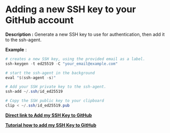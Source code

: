 # Adding a new SSH key to your GitHub account

**Description :**   Generate a new SSH key to use for authentication, then add it to the ssh-agent.

**Example** :

```powershell
# creates a new SSH key, using the provided email as a label.
ssh-keygen -t ed25519 -C "your_email@example.com"

# start the ssh-agent in the background
eval "$(ssh-agent -s)"

# Add your SSH private key to the ssh-agent.
ssh-add ~/.ssh/id_ed25519

# Copy the SSH public key to your clipboard
clip < ~/.ssh/id_ed25519.pub

```

**[Direct link to Add my SSH Key to GitHub](https://github.com/settings/keys)**



**[Tutorial how to add my SSH Key to GitHub](https://docs.github.com/en/authentication/connecting-to-github-with-ssh/adding-a-new-ssh-key-to-your-github-account)**
